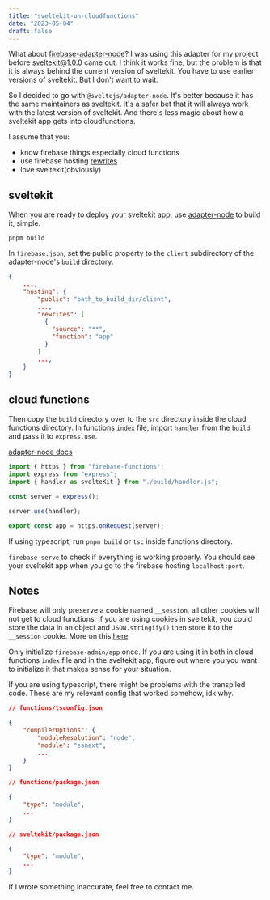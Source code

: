 ```yaml
---
title: "sveltekit-on-cloudfunctions"
date: "2023-05-04"
draft: false
---
```

What about
[firebase-adapter-node](https://github.com/jthegedus/svelte-adapter-firebase)?
I was using this adapter for my project before sveltekit@1.0.0 came out. I think
it works fine, but the problem is that it is always behind the current version
of sveltekit. You have to use earlier versions of sveltekit. But I don't want to
wait.

So I decided to go with `@sveltejs/adapter-node`. It's better because it has the
same maintainers as sveltekit. It's a safer bet that it will always work with
the latest version of sveltekit. And there's less magic about how a sveltekit
app gets into cloudfunctions.

I assume that you:
- know firebase things especially cloud functions
- use firebase hosting
  [rewrites](https://firebase.google.com/docs/hosting/full-config#rewrite-functions)
- love sveltekit(obviously)

## sveltekit

When you are ready to deploy your sveltekit app, use
[adapter-node](https://github.com/sveltejs/kit/tree/master/packages/adapter-node)
to build it, simple.

`pnpm build`

In `firebase.json`, set the public property to the `client` subdirectory of the
adapter-node's `build` directory.

```json
{
    ...,
    "hosting": {
        "public": "path_to_build_dir/client",
        ...,
        "rewrites": [
          {
            "source": "**",
            "function": "app"
          }
        ]
        ...,
    }
}
```

## cloud functions

Then copy the `build` directory over to the `src` directory inside the cloud
functions directory. In functions `index` file, import `handler` from the
`build` and pass it to `express.use`.

[adapter-node
docs](https://github.com/sveltejs/kit/tree/master/packages/adapter-node#custom-server)

```ts
import { https } from "firebase-functions";
import express from "express";
import { handler as svelteKit } from "./build/handler.js";

const server = express();

server.use(handler);

export const app = https.onRequest(server);
```

If using typescript, run `pnpm build` or `tsc` inside functions directory.

`firebase serve` to check if everything is working properly. You should see your
sveltekit app when you go to the firebase hosting `localhost:port`.

## Notes

Firebase will only preserve a cookie named `__session`, all other cookies
will not get to cloud functions. If you are using cookies in sveltekit, you
could store the data in an object and `JSON.stringify()` then store it to the
`__session` cookie. More on this [here](https://stackoverflow.com/a/44935288).

Only initialize `firebase-admin/app` once. If you are using it in both in cloud
functions `index` file and in the sveltekit app, figure out where you you want
to initialize it that makes sense for your situation.

If you are using typescript, there might be problems with the transpiled code.
These are my relevant config that worked somehow, idk why.

```json
// functions/tsconfig.json

{
    "compilerOptions": {
        "moduleResolution": "node",
        "module": "esnext",
        ...
    }
}
```

```json
// functions/package.json

{
    "type": "module",
    ...
}
```


```json
// sveltekit/package.json

{
    "type": "module",
    ...
}
```

If I wrote something inaccurate, feel free to contact me.